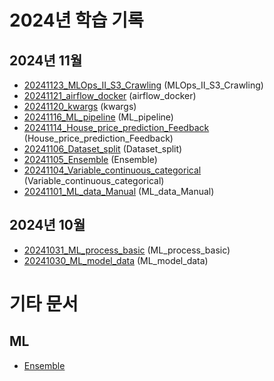 # 2024년 학습 기록

## 2024년 11월

- [20241123_MLOps_II_S3_Crawling](_Daily/20241123_MLOps_II_S3_Crawling.md) (MLOps_II_S3_Crawling)
- [20241121_airflow_docker](_Daily/20241121_airflow_docker.md) (airflow_docker)
- [20241120_kwargs](_Daily/20241120_kwargs.md) (kwargs)
- [20241116_ML_pipeline](_Daily/20241116_ML_pipeline.md) (ML_pipeline)
- [20241114_House_price_prediction_Feedback](_Daily/20241114_House_price_prediction_Feedback.md) (House_price_prediction_Feedback)
- [20241106_Dataset_split](_Daily/20241106_Dataset_split.md) (Dataset_split)
- [20241105_Ensemble](_Daily/20241105_Ensemble.md) (Ensemble)
- [20241104_Variable_continuous_categorical](_Daily/20241104_Variable_continuous_categorical.md) (Variable_continuous_categorical)
- [20241101_ML_data_Manual](_Daily/20241101_ML_data_Manual.md) (ML_data_Manual)

## 2024년 10월

- [20241031_ML_process_basic](_Daily/20241031_ML_process_basic.md) (ML_process_basic)
- [20241030_ML_model_data](_Daily/20241030_ML_model_data.md) (ML_model_data)

# 기타 문서

## ML

- [Ensemble](ML/Ensemble.md)
